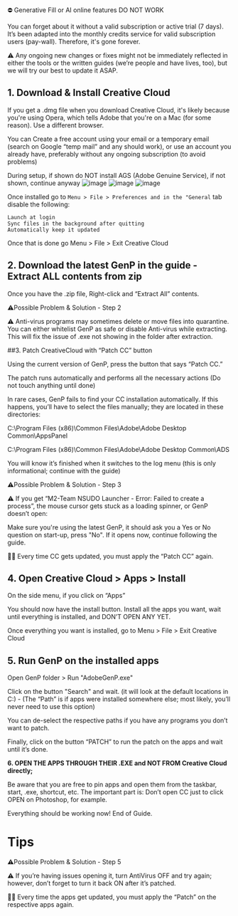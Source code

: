 
⛔ Generative Fill or AI online features DO NOT WORK

You can forget about it without a valid subscription or active trial (7 days). It’s been adapted into the monthly credits service for valid subscription users (pay-wall). Therefore, it's gone forever.

 

⚠️ Any ongoing new changes or fixes might not be immediately reflected in either the tools or the written guides (we’re people and have lives, too), but we will try our best to update it ASAP.



## 1. Download & Install Creative Cloud

If you get a .dmg file when you download Creative Cloud, it's likely because you're using Opera, which tells Adobe that you're on a Mac (for some reason). Use a different browser.

You can Create a free account using your email or a temporary email (search on Google “temp mail” and any should work), or use an account you already have, preferably without any ongoing subscription (to avoid problems)

During setup, if shown do NOT install AGS (Adobe Genuine Service), if not shown, continue anyway
![image](https://github.com/user-attachments/assets/da5c1ff3-28f3-4783-83bc-fda7962b7cac)
![image](https://github.com/user-attachments/assets/ee77c56f-e2ad-4e16-ae59-93ce3ec1837b)
![image](https://github.com/user-attachments/assets/7977b422-ca28-4f7a-9c89-1ca009f48218)


Once installed go to ```Menu > File > Preferences and in the "General``` tab disable the following:
```
Launch at login
Sync files in the background after quitting
Automatically keep it updated
```
Once that is done go Menu > File > Exit Creative Cloud
 

## 2. Download the latest GenP in the guide - Extract ALL contents from zip

Once you have the .zip file, Right-click and “Extract All” contents.

 

⚠️Possible Problem & Solution - Step 2

⚠️ Anti-virus programs may sometimes delete or move files into quarantine. You can either whitelist GenP as safe or disable Anti-virus while extracting. This will fix the issue of .exe not showing in the folder after extraction.

 

##3. Patch CreativeCloud with “Patch CC” button

Using the current version of GenP, press the button that says “Patch CC.”

The patch runs automatically and performs all the necessary actions (Do not touch anything until done)

In rare cases, GenP fails to find your CC installation automatically. If this happens, you’ll have to select the files manually; they are located in these directories:

C:\Program Files (x86)\Common Files\Adobe\Adobe Desktop Common\AppsPanel

C:\Program Files (x86)\Common Files\Adobe\Adobe Desktop Common\ADS

You will know it’s finished when it switches to the log menu (this is only informational; continue with the guide)

 

⚠️Possible Problem & Solution - Step 3

⚠️ If you get “M2-Team NSUDO Launcher - Error: Failed to create a process”, the mouse cursor gets stuck as a loading spinner, or GenP doesn’t open:

Make sure you're using the latest GenP, it should ask you a Yes or No question on start-up, press "No". If it opens now, continue following the guide.

 

💁‍♂️ Every time CC gets updated, you must apply the “Patch CC” again.

 

 

## 4. Open Creative Cloud > Apps > Install

On the side menu, if you click on “Apps”

You should now have the install button. Install all the apps you want, wait until everything is installed, and DON’T OPEN ANY YET.

Once everything you want is installed, go to Menu > File > Exit Creative Cloud



 

## 5. Run GenP on the installed apps

Open GenP folder > Run "AdobeGenP.exe"

Click on the button "Search" and wait. (it will look at the default locations in C:) - (The “Path” is if apps were installed somewhere else; most likely, you’ll never need to use this option)

You can de-select the respective paths if you have any programs you don’t want to patch.

Finally, click on the button “PATCH” to run the patch on the apps and wait until it’s done.

 **6. OPEN THE APPS THROUGH THEIR .EXE and NOT FROM Creative Cloud directly;**

Be aware that you are free to pin apps and open them from the taskbar, start, .exe, shortcut, etc. The important part is: Don’t open CC just to click OPEN on Photoshop, for example.

Everything should be working now! End of Guide.
 

# Tips

⚠️Possible Problem & Solution - Step 5

⚠️ If you’re having issues opening it, turn AntiVirus OFF and try again; however, don’t forget to turn it back ON after it’s patched.

 💁‍♂️ Every time the apps get updated, you must apply the “Patch” on the respective apps again.

